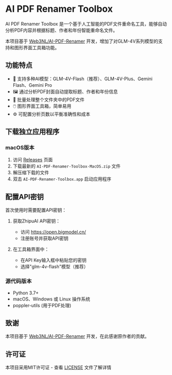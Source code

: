 # AI PDF Renamer Toolbox

AI PDF Renamer Toolbox 是一个基于人工智能的PDF文件重命名工具，能够自动分析PDF内容并根据标题、作者和年份智能重命名文件。

本项目基于 [Web3NL/AI-PDF-Renamer](https://github.com/Web3NL/AI-PDF-Renamer) 开发，增加了对GLM-4V系列模型的支持和图形界面工具箱功能。

## 功能特点

- 🧠 支持多种AI模型：GLM-4V-Flash（推荐）、GLM-4V-Plus、Gemini Flash、Gemini Pro
- 🖼️ 通过分析PDF封面自动提取标题、作者和年份信息
- 📁 批量处理整个文件夹中的PDF文件
- 🖱️ 图形界面工具箱，简单易用
- ⚙️ 可配置分析页数以平衡准确性和成本

## 下载独立应用程序

### macOS版本

1. 访问 [Releases](https://github.com/pannylearn/AI-PDF-Renamer-toolbox/releases) 页面
2. 下载最新的 `AI-PDF-Renamer-Toolbox-MacOS.zip` 文件
3. 解压缩下载的文件
4. 双击 `AI-PDF-Renamer-Toolbox.app` 启动应用程序


## 配置API密钥

首次使用时需要配置API密钥：

1. 获取ZhipuAI API密钥：
   - 访问 https://open.bigmodel.cn/
   - 注册账号并获取API密钥

2. 在工具箱界面中：
   - 在API Key输入框中粘贴您的密钥
   - 选择"glm-4v-flash"模型（推荐）


### 源代码版本
- Python 3.7+
- macOS、Windows 或 Linux 操作系统
- poppler-utils (用于PDF处理)

## 致谢

本项目基于 [Web3NL/AI-PDF-Renamer](https://github.com/Web3NL/AI-PDF-Renamer) 开发，在此感谢原作者的贡献。

## 许可证

本项目采用MIT许可证 - 查看 [LICENSE](LICENSE) 文件了解详情
